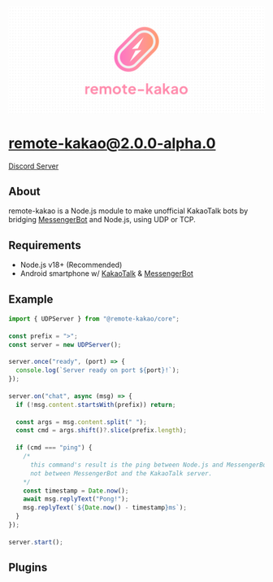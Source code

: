 ![remote-kakao banner](https://raw.githubusercontent.com/remote-kakao/core/main/images/banner.png)

# remote-kakao@2.0.0-alpha.0

[Discord Server](https://discord.gg/T9PrmtcR8a)

## About

remote-kakao is a Node.js module to make unofficial KakaoTalk bots by bridging [MessengerBot](https://play.google.com/store/apps/details?id=com.xfl.msgbot) and Node.js, using UDP or TCP.

## Requirements

- Node.js v18+ (Recommended)
- Android smartphone w/ [KakaoTalk](https://play.google.com/store/apps/details?id=com.kakao.talk) & [MessengerBot](https://play.google.com/store/apps/details?id=com.xfl.msgbot)

## Example

```ts
import { UDPServer } from "@remote-kakao/core";

const prefix = ">";
const server = new UDPServer();

server.once("ready", (port) => {
  console.log(`Server ready on port ${port}!`);
});

server.on("chat", async (msg) => {
  if (!msg.content.startsWith(prefix)) return;

  const args = msg.content.split(" ");
  const cmd = args.shift()?.slice(prefix.length);

  if (cmd === "ping") {
    /*
      this command's result is the ping between Node.js and MessengerBot,
      not between MessengerBot and the KakaoTalk server.
    */
    const timestamp = Date.now();
    await msg.replyText("Pong!");
    msg.replyText(`${Date.now() - timestamp}ms`);
  }
});

server.start();
```

## Plugins

<!-- [@remote-kakao/kakaolink-plugin](https://github.com/remote-kakao/kakaolink-plugin) -->

